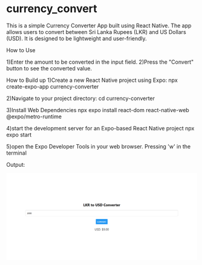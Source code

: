 # currency_convert
This is a simple Currency Converter App built using React Native. The app allows users to convert between Sri Lanka Rupees (LKR) and US Dollars (USD). It is designed to be lightweight and user-friendly. 

How to Use

1)Enter the amount to be converted in the input field.
2)Press the "Convert" button to see the converted value.

How to Build up 
1)Create a new React Native project using Expo:
    npx create-expo-app currency-converter

2)Navigate to your project directory:
    cd currency-converter

3)Install Web Dependencies
    npx expo install react-dom react-native-web @expo/metro-runtime

4)start the development server for an Expo-based React Native project
    npx expo start

5)open the Expo Developer Tools in your web browser.
    Pressing 'w' in the terminal 

Output:


![alt text](<Screenshot 2024-12-23 154054.png>)